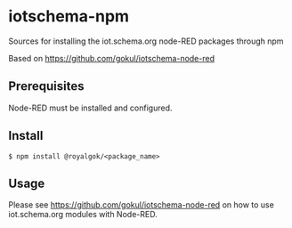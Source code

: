 # iotschema-npm
Sources for installing the iot.schema.org node-RED packages through npm

Based on https://github.com/gokul/iotschema-node-red

## Prerequisites

Node-RED must be installed and configured.

## Install

```
$ npm install @royalgok/<package_name>
```

## Usage

Please see https://github.com/gokul/iotschema-node-red on how to use iot.schema.org modules with Node-RED.